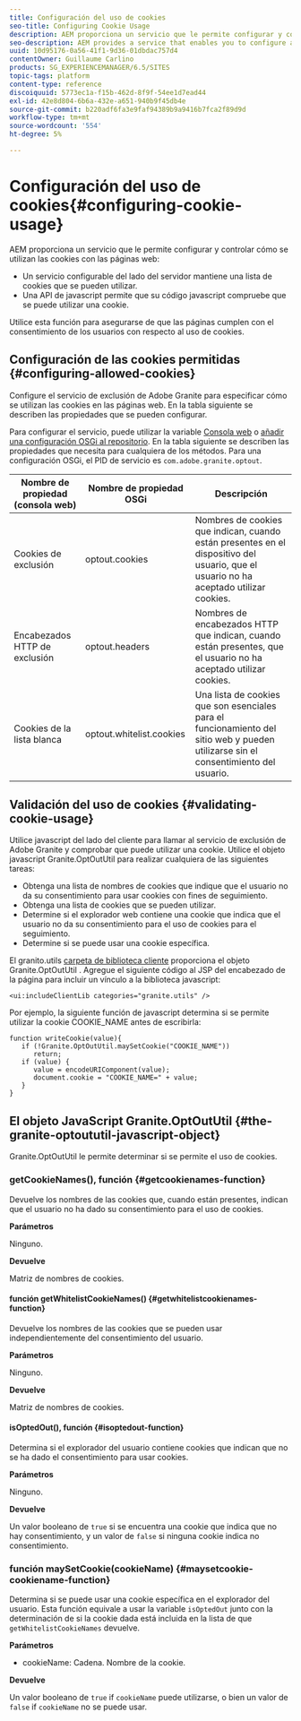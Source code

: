 ```yaml
---
title: Configuración del uso de cookies
seo-title: Configuring Cookie Usage
description: AEM proporciona un servicio que le permite configurar y controlar cómo se utilizan las cookies con las páginas web
seo-description: AEM provides a service that enables you to configure and control how cookies are used with your web pages
uuid: 10d95176-0a56-41f1-9d36-01dbdac757d4
contentOwner: Guillaume Carlino
products: SG_EXPERIENCEMANAGER/6.5/SITES
topic-tags: platform
content-type: reference
discoiquuid: 5773ec1a-f15b-462d-8f9f-54ee1d7ead44
exl-id: 42e8d804-6b6a-432e-a651-940b9f45db4e
source-git-commit: b220adf6fa3e9faf94389b9a9416b7fca2f89d9d
workflow-type: tm+mt
source-wordcount: '554'
ht-degree: 5%

---
```


# Configuración del uso de cookies{#configuring-cookie-usage}

AEM proporciona un servicio que le permite configurar y controlar cómo se utilizan las cookies con las páginas web:

* Un servicio configurable del lado del servidor mantiene una lista de cookies que se pueden utilizar.
* Una API de javascript permite que su código javascript compruebe que se puede utilizar una cookie.

Utilice esta función para asegurarse de que las páginas cumplen con el consentimiento de los usuarios con respecto al uso de cookies.

## Configuración de las cookies permitidas {#configuring-allowed-cookies}

Configure el servicio de exclusión de Adobe Granite para especificar cómo se utilizan las cookies en las páginas web. En la tabla siguiente se describen las propiedades que se pueden configurar.

Para configurar el servicio, puede utilizar la variable [Consola web](/help/sites-deploying/configuring-osgi.md#osgi-configuration-with-the-web-console) o [añadir una configuración OSGi al repositorio](/help/sites-deploying/configuring-osgi.md#adding-a-new-configuration-to-the-repository). En la tabla siguiente se describen las propiedades que necesita para cualquiera de los métodos. Para una configuración OSGi, el PID de servicio es `com.adobe.granite.optout`.

| Nombre de propiedad (consola web) | Nombre de propiedad OSGi | Descripción |
|---|---|---|
| Cookies de exclusión | optout.cookies | Nombres de cookies que indican, cuando están presentes en el dispositivo del usuario, que el usuario no ha aceptado utilizar cookies. |
| Encabezados HTTP de exclusión | optout.headers | Nombres de encabezados HTTP que indican, cuando están presentes, que el usuario no ha aceptado utilizar cookies. |
| Cookies de la lista blanca | optout.whitelist.cookies | Una lista de cookies que son esenciales para el funcionamiento del sitio web y pueden utilizarse sin el consentimiento del usuario. |

## Validación del uso de cookies {#validating-cookie-usage}

Utilice javascript del lado del cliente para llamar al servicio de exclusión de Adobe Granite y comprobar que puede utilizar una cookie. Utilice el objeto javascript Granite.OptOutUtil para realizar cualquiera de las siguientes tareas:

* Obtenga una lista de nombres de cookies que indique que el usuario no da su consentimiento para usar cookies con fines de seguimiento.
* Obtenga una lista de cookies que se pueden utilizar.
* Determine si el explorador web contiene una cookie que indica que el usuario no da su consentimiento para el uso de cookies para el seguimiento.
* Determine si se puede usar una cookie específica.

El granito.utils [carpeta de biblioteca cliente](/help/sites-developing/clientlibs.md#referencing-client-side-libraries) proporciona el objeto Granite.OptOutUtil . Agregue el siguiente código al JSP del encabezado de la página para incluir un vínculo a la biblioteca javascript:

`<ui:includeClientLib categories="granite.utils" />`

Por ejemplo, la siguiente función de javascript determina si se permite utilizar la cookie COOKIE_NAME antes de escribirla:

```
function writeCookie(value){
   if (!Granite.OptOutUtil.maySetCookie("COOKIE_NAME"))
      return;
   if (value) {
      value = encodeURIComponent(value);
      document.cookie = "COOKIE_NAME=" + value;
   }
}
```

## El objeto JavaScript Granite.OptOutUtil {#the-granite-optoututil-javascript-object}

Granite.OptOutUtil le permite determinar si se permite el uso de cookies.

### getCookieNames(), función {#getcookienames-function}

Devuelve los nombres de las cookies que, cuando están presentes, indican que el usuario no ha dado su consentimiento para el uso de cookies.

**Parámetros**

Ninguno.

**Devuelve**

Matriz de nombres de cookies.

#### función getWhitelistCookieNames() {#getwhitelistcookienames-function}

Devuelve los nombres de las cookies que se pueden usar independientemente del consentimiento del usuario.

**Parámetros**

Ninguno.

**Devuelve**

Matriz de nombres de cookies.

#### isOptedOut(), función {#isoptedout-function}

Determina si el explorador del usuario contiene cookies que indican que no se ha dado el consentimiento para usar cookies.

**Parámetros**

Ninguno.

**Devuelve**

Un valor booleano de `true` si se encuentra una cookie que indica que no hay consentimiento, y un valor de `false` si ninguna cookie indica no consentimiento.

### función maySetCookie(cookieName) {#maysetcookie-cookiename-function}

Determina si se puede usar una cookie específica en el explorador del usuario. Esta función equivale a usar la variable `isOptedOut` junto con la determinación de si la cookie dada está incluida en la lista de que `getWhitelistCookieNames` devuelve.

**Parámetros**

* cookieName: Cadena. Nombre de la cookie.

**Devuelve**

Un valor booleano de `true` if `cookieName` puede utilizarse, o bien un valor de `false` if `cookieName` no se puede usar.
